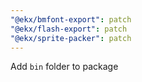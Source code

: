 ```yaml
---
"@ekx/bmfont-export": patch
"@ekx/flash-export": patch
"@ekx/sprite-packer": patch
---
```


Add `bin` folder to package
